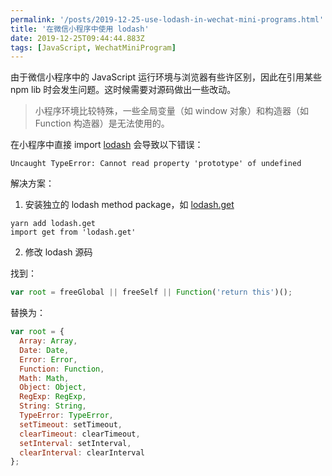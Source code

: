 ```yaml
---
permalink: '/posts/2019-12-25-use-lodash-in-wechat-mini-programs.html'
title: '在微信小程序中使用 lodash'
date: 2019-12-25T09:44:44.883Z
tags: [JavaScript, WechatMiniProgram]
---
```


由于微信小程序中的 JavaScript 运行环境与浏览器有些许区别，因此在引用某些 npm lib 时会发生问题。这时候需要对源码做出一些改动。

> 小程序环境比较特殊，一些全局变量（如 window 对象）和构造器（如 Function 构造器）是无法使用的。

在小程序中直接 import [lodash](https://lodash.com/) 会导致以下错误：

```
Uncaught TypeError: Cannot read property 'prototype' of undefined
```

解决方案：

1. 安装独立的 lodash method package，如 [lodash.get](https://www.npmjs.com/package/lodash.get)

```
yarn add lodash.get
import get from 'lodash.get'
```

2. 修改 lodash 源码

找到：

```javascript
var root = freeGlobal || freeSelf || Function('return this')();
```

替换为：

```javascript
var root = {
  Array: Array,
  Date: Date,
  Error: Error,
  Function: Function,
  Math: Math,
  Object: Object,
  RegExp: RegExp,
  String: String,
  TypeError: TypeError,
  setTimeout: setTimeout,
  clearTimeout: clearTimeout,
  setInterval: setInterval,
  clearInterval: clearInterval
};
```
